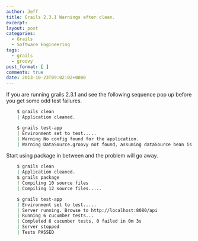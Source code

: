 ```yaml
---
author: Jeff
title: Grails 2.3.1 Warnings after clean.
excerpt:
layout: post
categories:
  - Grails
  - Software Engineering
tags:
  - grails
  - groovy
post_format: [ ]
comments: true
date: 2013-10-23T09:02:02+0000
---
```

If you are running grails 2.3.1 and see the following sequence pop up before you get some odd test failures.

``` sh
    $ grails clean
    | Application cleaned.

    $ grails test-app
    | Environment set to test.....
    | Warning No config found for the application.
    | Warning DataSource.groovy not found, assuming dataSource bean is configured by Spring
```
Start using package in between and the problem will go away.

``` sh
    $ grails clean
    | Application cleaned.
    $ grails package
    | Compiling 10 source files
    | Compiling 12 source files.....

    $ grails test-app
    | Environment set to test.....
    | Server running. Browse to http://localhost:8080/api
    | Running 6 cucumber tests...
    | Completed 6 cucumber tests, 0 failed in 0m 3s
    | Server stopped
    | Tests PASSED
```
